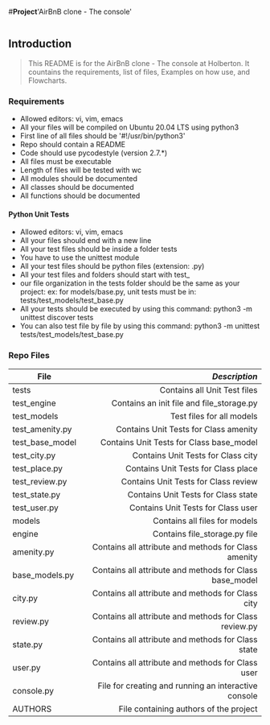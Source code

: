 #**Project**'AirBnB clone - The console'
 <p><img src="https://s3.eu-west-3.amazonaws.com/hbtn.intranet/uploads/medias/2018/6/65f4a1dd9c51265f49d0.png?X-Amz-Algorithm=AWS4-HMAC-SHA256&X-Amz-Credential=AKIA4MYA5JM5DUTZGMZG%2F20231010%2Feu-west-3%2Fs3%2Faws4_request&X-Amz-Date=20231010T130402Z&X-Amz-Expires=86400&X-Amz-SignedHeaders=host&X-Amz-Signature=d8729bf254b9d83fe12789526454085201f0d5c6db7871dbb092306020fa9bec" alt="" loading='lazy' style="" /></p>

## Introduction
> This README is for the AirBnB clone - The console at Holberton. It countains the requirements, list of files, Examples on how use, and Flowcharts.

### Requirements
- Allowed editors: vi, vim, emacs
- All your files will be compiled on Ubuntu 20.04 LTS using python3
- First line of all files should be '#!/usr/bin/python3'
- Repo should contain a README
- Code should use pycodestyle (version 2.7.*)
- All files must be executable
- Length of files will be tested with wc
- All modules should be documented
- All classes should be documented
- All functions should be documented

#### Python Unit Tests
- Allowed editors: vi, vim, emacs
- All your files should end with a new line
- All your test files should be inside a folder tests
- You have to use the unittest module
- All your test files should be python files (extension: .py)
- All your test files and folders should start with test_
- our file organization in the tests folder should be the same as your project: ex: for models/base.py, unit tests must be in: tests/test_models/test_base.py
- All your tests should be executed by using this command: python3 -m unittest discover tests
- You can also test file by file by using this command: python3 -m unittest tests/test_models/test_base.py

### Repo Files
| **File** | *__Description__* |
|----------|----------------:|
|tests| Contains all Unit Test files|
|test_engine| Contains an init file and file_storage.py|
|test_models| Test files for all models|
|test_amenity.py| Contains Unit Tests for Class amenity|
|test_base_model| Contains Unit Tests for Class base_model|
|test_city.py| Contains Unit Tests for Class city|
|test_place.py| Contains Unit Tests for Class place|
|test_review.py| Contains Unit Tests for Class review|
|test_state.py| Contains Unit Tests for Class state|
|test_user.py| Contains Unit Tests for Class user|
|models| Contains all files for models|
|engine| Contains file_storage.py file|
|amenity.py| Contains all attribute and methods for Class amenity|
|base_models.py| Contains all attribute and methods for Class base_model|
|city.py|Contains all attribute and methods for Class city|
|review.py| Contains all attribute and methods for Class review.py|
|state.py| Contains all attribute and methods for Class state|
|user.py| Contains all attribute and methods for Class user|
|console.py| File for creating and running an interactive console|
|AUTHORS| File containing authors of the project|
